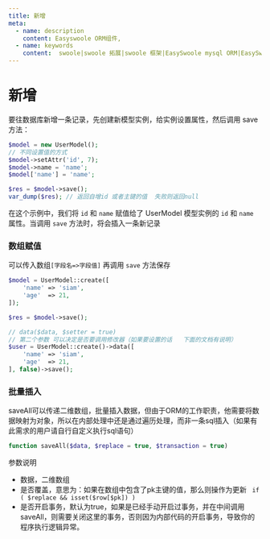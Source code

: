 ```yaml
---
title: 新增
meta:
  - name: description
    content: Easyswoole ORM组件,
  - name: keywords
    content:  swoole|swoole 拓展|swoole 框架|EasySwoole mysql ORM|EasySwoole ORM|Swoole mysqli协程客户端|swoole ORM|新增
---
```


# 新增

要往数据库新增一条记录，先创建新模型实例，给实例设置属性，然后调用 save 方法：

```php
$model = new UserModel();
// 不同设置值的方式
$model->setAttr('id', 7);
$model->name = 'name';
$model['name'] = 'name';

$res = $model->save();
var_dump($res); // 返回自增id 或者主键的值  失败则返回null
```
在这个示例中，我们将 `id` 和 `name` 赋值给了 UserModel 模型实例的 `id` 和 `name` 属性。当调用 `save` 方法时，将会插入一条新记录


### 数组赋值

可以传入数组`[字段名=>字段值]` 再调用 `save` 方法保存

```php
$model = UserModel::create([
    'name' => 'siam',
    'age'  => 21,
]);

$res = $model->save();
```

```php
// data($data, $setter = true)  
// 第二个参数 可以决定是否要调用修改器（如果要设置的话   下面的文档有说明）
$user = UserModel::create()->data([
    'name' => 'siam',
    'age'  => 21,
], false)->save();
```


### 批量插入

saveAll可以传递二维数组，批量插入数据，但由于ORM的工作职责，他需要将数据映射为对象，所以在内部处理中还是通过遍历处理，而非一条sql插入（如果有此需求的用户请自行自定义执行sql语句）

```php
function saveAll($data, $replace = true, $transaction = true)
```

参数说明

- 数据，二维数组
- 是否覆盖，意思为：如果在数组中包含了pk主键的值，那么则操作为更新 ` if ( $replace && isset($row[$pk]) )`
- 是否开启事务，默认为true，如果是已经手动开启过事务，并在中间调用saveAll，则需要关闭这里的事务，否则因为内部代码的开启事务，导致你的程序执行逻辑异常。